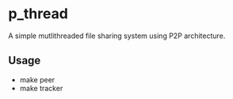 # p_thread
A simple mutlithreaded file sharing system using P2P architecture. 

## Usage
* make peer
* make tracker
